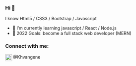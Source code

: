 ### Hi 👋

I know Html5 / CSS3 / Bootstrap / Javascript

- 🌱 I’m currently learning javascript / React / Node.js
- 🥅 2022 Goals: become a full stack web developer (MERN)

### Connect with me:

[<img align="left" alt="khvangene | Instagram" width="22px" src="https://cdn.jsdelivr.net/npm/simple-icons@v3/icons/instagram.svg" />][instagram]@Khvangene

<br />

</details>

[instagram]: https://instagram.com/codeSTACKr
